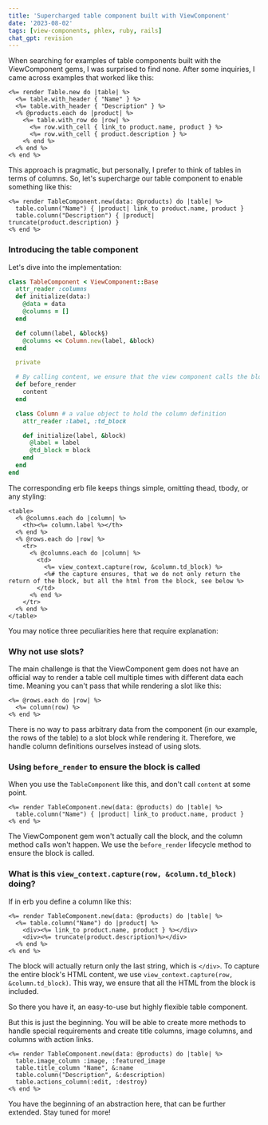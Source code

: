 ```yaml
---
title: 'Supercharged table component built with ViewComponent'
date: '2023-08-02'
tags: [view-components, phlex, ruby, rails]
chat_gpt: revision
---
```


When searching for examples of table components built with the ViewComponent gems, I was surprised to find none. After some inquiries, I came across examples that worked like this:


```erb
<%= render Table.new do |table| %>
  <%= table.with_header { "Name" } %>
  <%= table.with_header { "Description" } %>
  <% @products.each do |product| %>
    <%= table.with_row do |row| %>
      <%= row.with_cell { link_to product.name, product } %>
      <%= row.with_cell { product.description } %>
    <% end %>
  <% end %>
<% end %>
```

This approach is pragmatic, but personally, I prefer to think of tables in terms of columns. So, let's supercharge our table component to enable something like this:

```erb
<%= render TableComponent.new(data: @products) do |table| %>
  table.column("Name") { |product| link_to product.name, product }
  table.column("Description") { |product| truncate(product.description) } 
<% end %>
```

### Introducing the table component

Let's dive into the implementation:

```ruby
class TableComponent < ViewComponent::Base
  attr_reader :columns
  def initialize(data:)
    @data = data
    @columns = []
  end

  def column(label, &block§)
    @columns << Column.new(label, &block)
  end  

  private

  # By calling content, we ensure that the view component calls the block, and @columns get populated
  def before_render
    content 
  end

  class Column # a value object to hold the column definition
    attr_reader :label, :td_block

    def initialize(label, &block)
      @label = label
      @td_block = block
    end
  end
end  
```

The corresponding erb file keeps things simple, omitting thead, tbody, or any styling:


```erb
<table>
  <% @columns.each do |column| %>
    <th><%= column.label %></th>
  <% end %>
  <% @rows.each do |row| %>
    <tr>
      <% @columns.each do |column| %>
        <td>
          <%= view_context.capture(row, &column.td_block) %>
          <%# the capture ensures, that we do not only return the return of the block, but all the html from the block, see below %>
        </td>
      <% end %>
    </tr>
  <% end %>
</table>
```

You may notice three peculiarities here that require explanation:

### Why not use slots?
The main challenge is that the ViewComponent gem does not have an official way to render a table cell multiple times with different data each time. Meaning you can't pass that while rendering a slot like this:

```erb
<%= @rows.each do |row| %>
  <%= column(row) %>
<% end %>
```

There is no way to pass arbitrary data from the component (in our example, the rows of the table) to a slot block while rendering it. Therefore, we handle column definitions ourselves instead of using slots.

### Using `before_render` to ensure the block is called

When you use the `TableComponent` like this, and don't call `content` at some point.

```erb
<%= render TableComponent.new(data: @products) do |table| %>
  table.column("Name") { |product| link_to product.name, product }
<% end %>
```

The ViewComponent gem won't actually call the block, and the column method calls won't happen. We use the `before_render` lifecycle method to ensure the block is called.

### What is this `view_context.capture(row, &column.td_block)` doing?

If in erb you define a column like this:

```erb
<%= render TableComponent.new(data: @products) do |table| %>
  <%= table.column("Name") do |product| %>
    <div><%= link_to product.name, product } %></div>
    <div><%= truncate(product.description)%></div>
  <% end %>
<% end %>
```

The block will actually return only the last string, which is `</div>`. To capture the entire block's HTML content, we use `view_context.capture(row, &column.td_block)`. This way, we ensure that all the HTML from the block is included.


So there you have it, an easy-to-use but highly flexible table component.


But this is just the beginning. You will be able to create more methods to handle special requirements and create title columns, image columns, and columns with action links.

```erb
<%= render TableComponent.new(data: @products) do |table| %>
  table.image_column :image, :featured_image
  table.title_column "Name", &:name
  table.column("Description", &:description)
  table.actions_column(:edit, :destroy)
<% end %>
```

You have the beginning of an abstraction here, that can be further extended. Stay tuned for more!